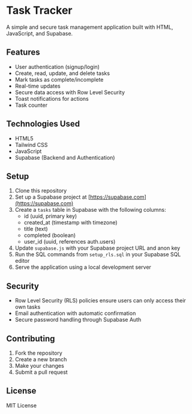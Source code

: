 # Task Tracker

A simple and secure task management application built with HTML, JavaScript, and Supabase.

## Features

- User authentication (signup/login)
- Create, read, update, and delete tasks
- Mark tasks as complete/incomplete
- Real-time updates
- Secure data access with Row Level Security
- Toast notifications for actions
- Task counter

## Technologies Used

- HTML5
- Tailwind CSS
- JavaScript
- Supabase (Backend and Authentication)

## Setup

1. Clone this repository
2. Set up a Supabase project at [https://supabase.com](https://supabase.com)
3. Create a `tasks` table in Supabase with the following columns:
   - id (uuid, primary key)
   - created_at (timestamp with timezone)
   - title (text)
   - completed (boolean)
   - user_id (uuid, references auth.users)
4. Update `supabase.js` with your Supabase project URL and anon key
5. Run the SQL commands from `setup_rls.sql` in your Supabase SQL editor
6. Serve the application using a local development server

## Security

- Row Level Security (RLS) policies ensure users can only access their own tasks
- Email authentication with automatic confirmation
- Secure password handling through Supabase Auth

## Contributing

1. Fork the repository
2. Create a new branch
3. Make your changes
4. Submit a pull request

## License

MIT License